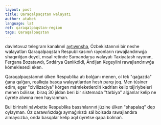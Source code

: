 ```yaml
---
layout: post
title: Qaraqalpaqstan walayatı
author: atabek
language: lat
ref: qaraqalpaqstan-region
tags: Qaraqalpaqstan
---
```


davletovuz telegram kanalınıń [aytıwınsha](https://t.me/davletovuz/14080), Ózbekistannıń bir neshe walayatları Qaraqalpaqstan Respublikasınıń rayonların rawajlandırıwǵa shaqırılǵan deydi, mısal retinde Surxandarya walayatı Taxiyatash rayonın, Ferǵana Bozatawdı, Sırdárya Qanlıkóldi, Ándijan Kegeylini rawajlandırıwǵa kómeklesedi eken.

Qaraqalpaqstannıń úlken Respublika atı bolǵanı menen, ol tek "qaǵazda" ǵana qalǵan, reallıqta basqa walayatlardan hesh parqı joq. Men túsiner edim, eger "civilizaciya" kórgen mámleketlerdiń kadrları kelip tájiriybeleri menen bólisse, biraq 30 jıldan beri bir sistemada "tárbiya" alǵanlar kelip ne úyrete alıwına men hayranman.

Bul birinshi náwbette Respublika basshılarınıń júzine úlken "shapalaq" dep oylayman. Óz qarawıńızdaǵı aymaǵıńızdı sál bolsada rawajlandıra almaysızba, onda basqalar kelip aqıl úyretse qapa bolmań.
